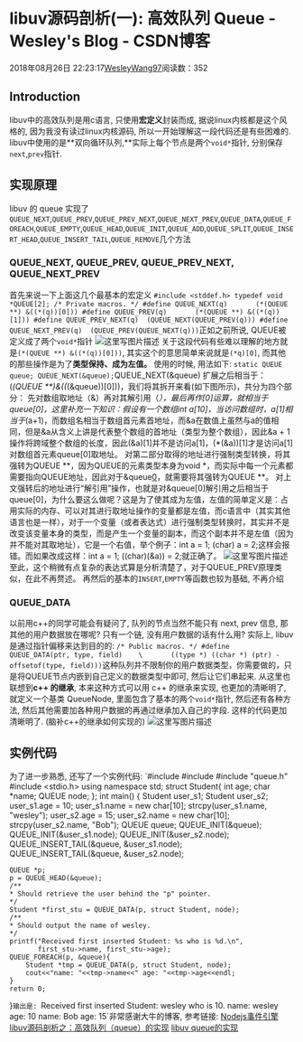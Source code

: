 
# libuv源码剖析(一): 高效队列 Queue - Wesley's Blog - CSDN博客


2018年08月26日 22:23:17[WesleyWang97](https://me.csdn.net/yinanmo5569)阅读数：352


## Introduction
libuv中的高效队列是用c语言, 只使用**宏定义**封装而成, 据说linux内核都是这个风格的, 因为我没有读过linux内核源码, 所以一开始理解这一段代码还是有些困难的.
libuv中使用的是**双向循环队列,**实际上每个节点是两个`void*`指针, 分别保存`next`,`prev`指针.
## 实现原理
libuv 的 queue 实现了`QUEUE_NEXT`,`QUEUE_PREV`,`QUEUE_PREV_NEXT`,`QUEUE_NEXT_PREV`,`QUEUE_DATA`,`QUEUE_FOREACH`,`QUEUE_EMPTY`,`QUEUE_HEAD`,`QUEUE_INIT`,`QUEUE_ADD`,`QUEUE_SPLIT`,`QUEUE_INSERT_HEAD`,`QUEUE_INSERT_TAIL`,`QUEUE_REMOVE`几个方法
### QUEUE_NEXT, QUEUE_PREV, QUEUE_PREV_NEXT, QUEUE_NEXT_PREV
首先来说一下上面这几个最基本的宏定义
`#include <stddef.h>
typedef void *QUEUE[2];
/* Private macros. */
#define QUEUE_NEXT(q)       (*(QUEUE **) &((*(q))[0]))
#define QUEUE_PREV(q)       (*(QUEUE **) &((*(q))[1]))
#define QUEUE_PREV_NEXT(q)  (QUEUE_NEXT(QUEUE_PREV(q)))
#define QUEUE_NEXT_PREV(q)  (QUEUE_PREV(QUEUE_NEXT(q)))`正如之前所说, QUEUE被定义成了两个`void*`指针
![这里写图片描述](https://img-blog.csdn.net/20180826222218351?watermark/2/text/aHR0cHM6Ly9ibG9nLmNzZG4ubmV0L3lpbmFubW81NTY5/font/5a6L5L2T/fontsize/400/fill/I0JBQkFCMA==/dissolve/70)
关于这段代码有些难以理解的地方就是`(*(QUEUE **) &((*(q))[0]))`, 其实这个的意思简单来说就是`(*q)[0]`, 而其他的那些操作是为了**类型保持、成为左值。**
使用的时候, 用法如下:
`static QUEUE queue;
QUEUE_NEXT(&queue);`QUEUE_NEXT(&queue) 扩展之后相当于：(*(QUEUE **)&((*(&queue))[0]))，我们将其拆开来看(如下图所示)，共分为四个部分：
先对数组取地址（&）再对其解引用（*），最后再作[0]运算，就相当于queue[0]，这里补充一下知识：假设有一个数组int a[10]，当访问数组时，a[1]相当于*(a+1)，而数组名相当于数组首元素首地址，而&a在数值上虽然与a的值相同，但是&a从含义上讲是代表整个数组的首地址（类型为整个数组），因此&a + 1操作将跨域整个数组的长度，因此(&a)[1]并不是访问a[1]，(*(&a))[1]才是访问a[1]
对数组首元素queue[0]取地址。
对第二部分取得的地址进行强制类型转换，将其强转为QUEUE **，因为QUEUE的元素类型本身为void *，而实际中每一个元素都需要指向QUEUE地址，因此对于&queue[0](二级指针)，就需要将其强转为QUEUE **。
对上文强转后的地址进行“解引用”操作，也就是对&queue[0]解引用之后相当于queue[0]，为什么要这么做呢？这是为了使其成为左值，左值的简单定义是：占用实际的内存、可以对其进行取地址操作的变量都是左值，而c语言中（其实其他语言也是一样），对于一个变量（或者表达式）进行强制类型转换时，其实并不是改变该变量本身的类型，而是产生一个变量的副本，而这个副本并不是左值（因为并不能对其取地址），它是一个右值，举个例子：int a = 1; (char) a = 2;这样会报错。而如果改成这样：int a = 1; ((char)(&a)) = 2;就正确了。
![这里写图片描述](https://img-blog.csdn.net/20180826222246319?watermark/2/text/aHR0cHM6Ly9ibG9nLmNzZG4ubmV0L3lpbmFubW81NTY5/font/5a6L5L2T/fontsize/400/fill/I0JBQkFCMA==/dissolve/70)
至此，这个稍微有点复杂的表达式算是分析清楚了，对于QUEUE_PREV原理类似，在此不再赘述。
再然后的基本的`INSERT`,`EMPTY`等函数也较为基础, 不再介绍
### QUEUE_DATA
以前用c++的同学可能会有疑问了, 队列的节点当然不能只有 next, prev 信息, 那其他的用户数据放在哪呢? 只有一个链, 没有用户数据的话有什么用?
实际上, libuv是通过指针偏移来达到目的的:
`/* Public macros. */
#define QUEUE_DATA(ptr, type, field)    \      
  ((type *) ((char *) (ptr) - offsetof(type, field)))`这种队列并不限制你的用户数据类型，你需要做的，只是将QUEUE节点内嵌到自己定义的数据类型中即可, 然后让它们串起来.
从这里也联想到**c++ 的继承**, 本来这种方式可以用 c++ 的继承来实现, 也更加的清晰明了, 就定义一个基类 QueueNode, 里面包含了基本的两个`void*`指针, 然后还有各种方法, 然后其他需要加各种用户数据的再通过继承加入自己的字段. 这样的代码更加清晰明了. (脑补c++的继承如何实现的)
![这里写图片描述](https://img-blog.csdn.net/20180826222233139?watermark/2/text/aHR0cHM6Ly9ibG9nLmNzZG4ubmV0L3lpbmFubW81NTY5/font/5a6L5L2T/fontsize/400/fill/I0JBQkFCMA==/dissolve/70)
## 实例代码
为了进一步熟悉, 还写了一个实例代码:
`#include <iostream>
#include <cstring>
#include "queue.h"
#include <stdio.h>
using namespace std;
struct Student{
    int age;
    char *name;
    QUEUE node;
};
int main() {
    Student user_s1;
    Student user_s2;
    user_s1.age = 10;
    user_s1.name = new char[10];
    strcpy(user_s1.name, "wesley");
    user_s2.age = 15;
    user_s2.name = new char[10];
    strcpy(user_s2.name, "Bob");
    QUEUE queue;
    QUEUE_INIT(&queue);
    QUEUE_INIT(&user_s1.node);
    QUEUE_INIT(&user_s2.node);
    QUEUE_INSERT_TAIL(&queue, &user_s1.node);
    QUEUE_INSERT_TAIL(&queue, &user_s2.node);

    QUEUE *p;
    p = QUEUE_HEAD(&queue);
    /**
    * Should retrieve the user behind the "p" pointer.
    */
    Student *first_stu = QUEUE_DATA(p, struct Student, node);
    /**
    * Should output the name of wesley.
    */
    printf("Received first inserted Student: %s who is %d.\n",
           first_stu->name, first_stu->age);
    QUEUE_FOREACH(p, &queue){
        Student *tmp = QUEUE_DATA(p, struct Student, node);
        cout<<"name: "<<tmp->name<<" age: "<<tmp->age<<endl;
    }
    return 0;
}`输出是:
`Received first inserted Student: wesley who is 10.
name: wesley age: 10
name: Bob age: 15`非常感谢大牛的博客, 参考链接:
[Nodejs事件引擎libuv源码剖析之：高效队列（queue）的实现](https://my.oschina.net/fileoptions/blog/1036629)
[libuv queue的实现](https://www.jianshu.com/p/6373de1e117d)

